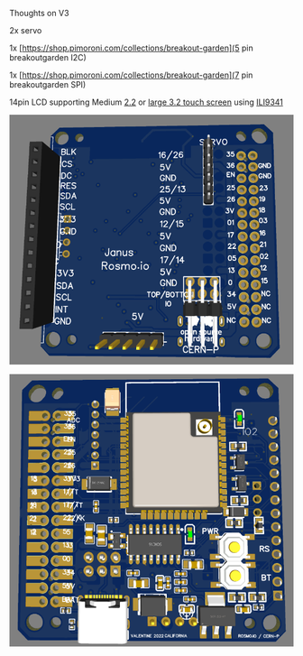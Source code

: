 Thoughts on V3

2x servo

1x [https://shop.pimoroni.com/collections/breakout-garden](5 pin breakoutgarden I2C)

1x [https://shop.pimoroni.com/collections/breakout-garden](7 pin breakoutgarden SPI)

14pin LCD supporting Medium [2.2](http://www.lcdwiki.com/2.2inch_SPI_Module_ILI9341_SKU:MSP2202) or [large 3.2 touch screen](http://www.lcdwiki.com/2.4inch_SPI_Module_ILI9341_SKU:MSP2402) using [ILI9341](https://github.com/Bodmer/TFT_ILI9341)

![](https://github.com/rosmo-robot/Open-Core-M5stack/blob/main/v3/images/janustop.png)

![](https://github.com/rosmo-robot/Open-Core-M5stack/blob/main/v3/images/janusbottom.png)

